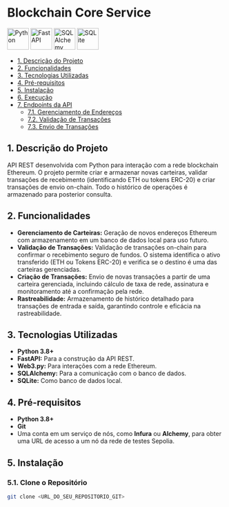 # Blockchain Core Service
<img height="50" width="50" alt="Python" src="https://cdn.jsdelivr.net/gh/devicons/devicon@latest/icons/python/python-original.svg" /> <img height="50" width="50" alt="FastAPI" src="https://cdn.jsdelivr.net/gh/devicons/devicon@latest/icons/fastapi/fastapi-original.svg" /> <img height="50" width="50" alt="SQLAlchemy" src="https://cdn.jsdelivr.net/gh/devicons/devicon@latest/icons/sqlalchemy/sqlalchemy-original.svg" /> <img height="50" width="50" alt="SQLite" src="https://cdn.jsdelivr.net/gh/devicons/devicon@latest/icons/sqlite/sqlite-original.svg" />

  - [1. Descrição do Projeto](#1-descrição-do-projeto)
  - [2. Funcionalidades](#2-funcionalidades)
  - [3. Tecnologias Utilizadas](#3-tecnologias-utilizadas)
  - [4. Pré-requisitos](#4-pré-requisitos)
  - [5. Instalação](#5-instalação)
  - [6. Execução](#6-execução)
  - [7. Endpoints da API](#7-endpoints-da-api)
    - [7.1. Gerenciamento de Endereços](#71-gerenciamento-de-endereços)
    - [7.2. Validação de Transações](#72-validação-de-transações)
    - [7.3. Envio de Transações](#73-envio-de-transações)

## 1. Descrição do Projeto
API REST desenvolvida com Python para interação com a rede blockchain Ethereum. O projeto permite criar e armazenar novas carteiras, validar transações de recebimento (identificando ETH ou tokens ERC-20) e criar transações de envio on-chain. Todo o histórico de operações é armazenado para posterior consulta.

## 2. Funcionalidades
* **Gerenciamento de Carteiras:** Geração de novos endereços Ethereum com armazenamento em um banco de dados local para uso futuro.
* **Validação de Transações:** Validação de transações on-chain para confirmar o recebimento seguro de fundos. O sistema identifica o ativo transferido (ETH ou Tokens ERC-20) e verifica se o destino é uma das carteiras gerenciadas.
* **Criação de Transações:** Envio de novas transações a partir de uma carteira gerenciada, incluindo cálculo de taxa de rede, assinatura e monitoramento até a confirmação pela rede.
* **Rastreabilidade:** Armazenamento de histórico detalhado para transações de entrada e saída, garantindo controle e eficácia na rastreabilidade.

## 3. Tecnologias Utilizadas
* **Python 3.8+**
* **FastAPI:** Para a construção da API REST.
* **Web3.py:** Para interações com a rede Ethereum.
* **SQLAlchemy:** Para a comunicação com o banco de dados.
* **SQLite:** Como banco de dados local.

## 4. Pré-requisitos
* **Python 3.8+**
* **Git**
* Uma conta em um serviço de nós, como **Infura** ou **Alchemy**, para obter uma URL de acesso a um nó da rede de testes Sepolia.

## 5. Instalação
### 5.1. Clone o Repositório
   ```sh
   git clone <URL_DO_SEU_REPOSITORIO_GIT>
